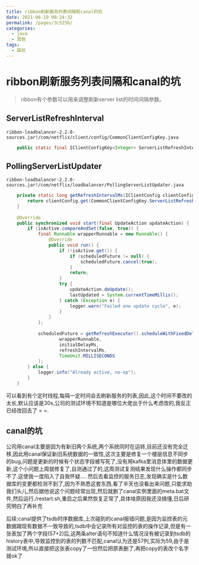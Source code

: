 ```yaml
---
title: ribbon刷新服务列表间隔和canal的坑
date: 2021-06-19 00:24:32
permalink: /pages/3c525b/
categories: 
  - java
  - 其他
tags: 
  - 踩坑
---
```

# ribbon刷新服务列表间隔和canal的坑

> ribbon有个参数可以用来调整刷新server list的时间间隔参数。

## ServerListRefreshInterval

`ribbon-loadbalancer-2.2.0-sources.jar!/com/netflix/client/config/CommonClientConfigKey.java`
```java
    public static final IClientConfigKey<Integer> ServerListRefreshInterval = new CommonClientConfigKey<Integer>("ServerListRefreshInterval"){};
```

## PollingServerListUpdater

`ribbon-loadbalancer-2.2.0-sources.jar!/com/netflix/loadbalancer/PollingServerListUpdater.java`

```java
    private static long getRefreshIntervalMs(IClientConfig clientConfig) {
        return clientConfig.get(CommonClientConfigKey.ServerListRefreshInterval, LISTOFSERVERS_CACHE_REPEAT_INTERVAL);
    }
    
    @Override
    public synchronized void start(final UpdateAction updateAction) {
        if (isActive.compareAndSet(false, true)) {
            final Runnable wrapperRunnable = new Runnable() {
                @Override
                public void run() {
                    if (!isActive.get()) {
                        if (scheduledFuture != null) {
                            scheduledFuture.cancel(true);
                        }
                        return;
                    }
                    try {
                        updateAction.doUpdate();
                        lastUpdated = System.currentTimeMillis();
                    } catch (Exception e) {
                        logger.warn("Failed one update cycle", e);
                    }
                }
            };
 
            scheduledFuture = getRefreshExecutor().scheduleWithFixedDelay(
                    wrapperRunnable,
                    initialDelayMs,
                    refreshIntervalMs,
                    TimeUnit.MILLISECONDS
            );
        } else {
            logger.info("Already active, no-op");
        }
    }

```

可以看到有个定时线程,每隔一定时间会去刷新服务的列表,因此,这个时间不要改的太长,默认应该是30s,公司的测试环境不知道是哪位大佬出于什么考虑改的,我反正已经改回去了 = =.




## canal的坑

公司用canal主要是因为有新旧两个系统,两个系统同时在运转,目前还没有完全迁移,因此用canal保证新旧系统数据的一致性,这次主要是修复一个楼层信息不同步的bug,问题是更新的时候有个状态字段被写死了,没有用kafka里消息体里的数据更新,这个小问题上周就修复了,自测通过了的,这周测试复测结果发现什么操作都同步不了.这使我一度陷入了自我怀疑....
然后去看监控的服务日志,发现确实是什么数据库的变更都检测不到了,因为不熟悉这套东西,看了半天也没看出来问题,只能求助我们头儿,然后据他说这个问题经常出现,然后就删了canal实例里面的meta.bat文件,然后运行./restart.sh,重启之后果然恢复正常了,具体啥原因我还没搞懂,日后研究明白了再补充


后续:canal提供了tsdb时序数据库,上次碰到的canal报错问题,是因为监控表的元数据跟现有数据不一致导致的,tsdb中会记录所有对监控的表的操作记录,但是有一张表加了两个字段(57+2)后,这两条alter语句不知道什么情况没有被记录到tsdb的history表中,导致监控到的表的列数不匹配,canal认为还是57列,实际为59,由于是测试环境,所以直接把这张表copy了一份然后把原表删了,再把copy的表改个名字就ok了